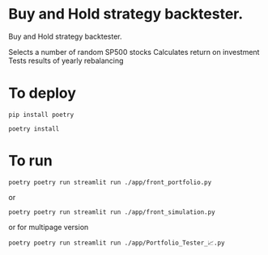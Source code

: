 # Buy and Hold strategy backtester.

Buy and Hold strategy backtester.

Selects a number of random SP500 stocks
Calculates return on investment
Tests results of yearly rebalancing 

# To deploy
```
pip install poetry

poetry install
```
# To run
```
poetry poetry run streamlit run ./app/front_portfolio.py
```

or

```
poetry poetry run streamlit run ./app/front_simulation.py
```

or for multipage version

```
poetry poetry run streamlit run ./app/Portfolio_Tester_📈.py
```